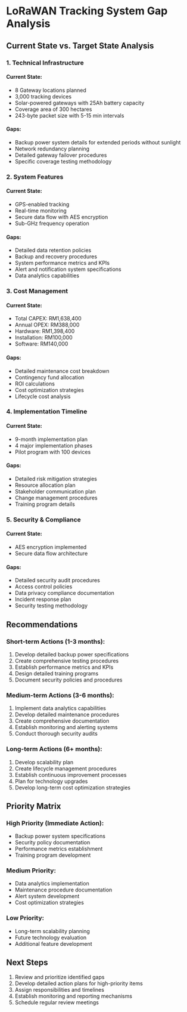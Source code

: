 # LoRaWAN Tracking System Gap Analysis

## Current State vs. Target State Analysis

### 1. Technical Infrastructure
#### Current State:
- 8 Gateway locations planned
- 3,000 tracking devices
- Solar-powered gateways with 25Ah battery capacity
- Coverage area of 300 hectares
- 243-byte packet size with 5-15 min intervals

#### Gaps:
- Backup power system details for extended periods without sunlight
- Network redundancy planning
- Detailed gateway failover procedures
- Specific coverage testing methodology

### 2. System Features
#### Current State:
- GPS-enabled tracking
- Real-time monitoring
- Secure data flow with AES encryption
- Sub-GHz frequency operation

#### Gaps:
- Detailed data retention policies
- Backup and recovery procedures
- System performance metrics and KPIs
- Alert and notification system specifications
- Data analytics capabilities

### 3. Cost Management
#### Current State:
- Total CAPEX: RM1,638,400
- Annual OPEX: RM388,000
- Hardware: RM1,398,400
- Installation: RM100,000
- Software: RM140,000

#### Gaps:
- Detailed maintenance cost breakdown
- Contingency fund allocation
- ROI calculations
- Cost optimization strategies
- Lifecycle cost analysis

### 4. Implementation Timeline
#### Current State:
- 9-month implementation plan
- 4 major implementation phases
- Pilot program with 100 devices

#### Gaps:
- Detailed risk mitigation strategies
- Resource allocation plan
- Stakeholder communication plan
- Change management procedures
- Training program details

### 5. Security & Compliance
#### Current State:
- AES encryption implemented
- Secure data flow architecture

#### Gaps:
- Detailed security audit procedures
- Access control policies
- Data privacy compliance documentation
- Incident response plan
- Security testing methodology

## Recommendations

### Short-term Actions (1-3 months):
1. Develop detailed backup power specifications
2. Create comprehensive testing procedures
3. Establish performance metrics and KPIs
4. Design detailed training programs
5. Document security policies and procedures

### Medium-term Actions (3-6 months):
1. Implement data analytics capabilities
2. Develop detailed maintenance procedures
3. Create comprehensive documentation
4. Establish monitoring and alerting systems
5. Conduct thorough security audits

### Long-term Actions (6+ months):
1. Develop scalability plan
2. Create lifecycle management procedures
3. Establish continuous improvement processes
4. Plan for technology upgrades
5. Develop long-term cost optimization strategies

## Priority Matrix

### High Priority (Immediate Action):
- Backup power system specifications
- Security policy documentation
- Performance metrics establishment
- Training program development

### Medium Priority:
- Data analytics implementation
- Maintenance procedure documentation
- Alert system development
- Cost optimization strategies

### Low Priority:
- Long-term scalability planning
- Future technology evaluation
- Additional feature development

## Next Steps
1. Review and prioritize identified gaps
2. Develop detailed action plans for high-priority items
3. Assign responsibilities and timelines
4. Establish monitoring and reporting mechanisms
5. Schedule regular review meetings
